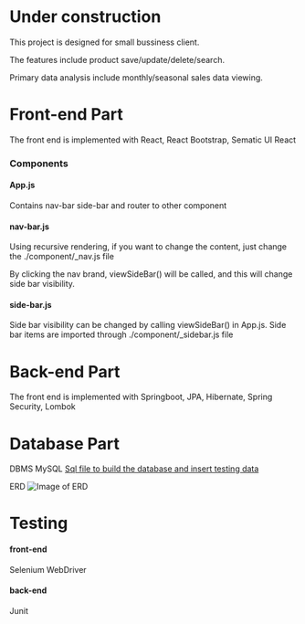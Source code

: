 # Under construction

This project is designed for small bussiness client. 

The features include product save/update/delete/search.

Primary data analysis include monthly/seasonal sales data viewing.

# Front-end Part

The front end is implemented with React, React Bootstrap, Sematic UI React

### Components

#### App.js

Contains nav-bar side-bar and router to other component

#### nav-bar.js

Using recursive rendering, if you want to change the content, just change the ./component/_nav.js file

By clicking the nav brand, viewSideBar() will be called, and this will change side bar visibility.

#### side-bar.js

Side bar visibility can be changed by calling viewSideBar() in App.js. Side bar items are imported through ./component/_sidebar.js file

# Back-end Part

The front end is implemented with Springboot, JPA, Hibernate, Spring Security, Lombok


# Database Part

DBMS MySQL
[Sql file to build the database and insert testing data](docs/Store_data.sql)

ERD
![Image of ERD](ERD_Diagram.jpg)

# Testing

#### front-end

Selenium WebDriver

#### back-end

Junit
